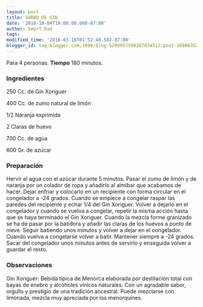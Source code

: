 ```yaml
---
layout: post
title: SORBO DE GIN
date: '2010-10-04T19:00:00.000-07:00'
author: Smurf Dad
tags: 
modified_time: '2016-03-16T01:52:40.502-07:00'
blogger_id: tag:blogger.com,1999:blog-5299957599287034512.post-1698635258064585599
---
```


Para 4 personas.
<b>Tiempo</b> 180 minutos.

<h3>Ingredientes</h3>

250 Cc. de Gin Xoriguer

400 Cc. de zumo natural de limón

1/2 Naranja exprimida

2 Claras de huevo

700 Cc. de agua

600 Gr. de azúcar

<h3>Preparación</h3>

Hervir el agua con el azúcar durante 5 minutos. Pasar el zumo de limón y de naranja por un colador de ropa y añadirlo al almíbar que acabamos de hacer. Dejar enfriar y colocarlo en un recipiente con forma circular en el congelador a -24 grados. Cuando se empiece a congelar raspar las paredes del recipiente y echar 1/4 del Gin Xoriguer. Volver a dejarlo en el congelador y cuando se vuelva a congelar, repetir la misma acción hasta que se haya terminado el Gin Xoriguer. Cuando la mezcla forme granizado se ha de pasar por la batidora y añadir las claras de los huevos a punto de nieve. Seguir batiendo unos minutos y volver a dejar en el congelador. Cuando vuelva a congelarse volver a batir. Mantener siempre a -24 grados. Sacar del congelador unos minutos antes de servirlo y enseguida volver a guardar el resto.

<h3>Observaciones</h3>

Gin Xoriguer: Bebida típica de Menorca elaborada por destilación total con bayas de enebro y alcoholes vínicos naturales. Con un agradable sabor, orgullo y prestigio de una tradición ancestral. Puede mezclarse con limonada, mezcla muy apreciada por los menorquines.

